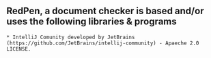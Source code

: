 RedPen, a document checker is based and/or uses the following libraries & programs
--------------------------------------------------------------------------------------
    * IntelliJ Comunity developed by JetBrains (https://github.com/JetBrains/intellij-community) - Apaeche 2.0 LICENSE.
